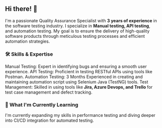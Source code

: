 
<h2 align="Left">Hi there! 👋</h2>

<p>I'm a passionate Quality Assurance Specialist with <span style="font-weight: bold;">3 years of experience</span>
 in the software testing industry. I specialize in <span style="font-weight: bold;"> Manual testing, API testing</span>, and automation testing. My goal is to ensure the delivery of high-quality software products through meticulous testing processes and efficient automation strategies.</p>

<h3 align="Left">🛠️ Skills & Expertise</h3>

Manual Testing: Expert in identifying bugs and ensuring a smooth user experience.
API Testing: Proficient in testing RESTful APIs using tools like Postman.
Automation Testing: 3 Months Experienced in creating and maintaining automation script using Selenium Java (TestNG) tools.
Test Management: Skilled in using tools like<span style="font-weight: bold;"> Jira, Azure Devops, and Trello </span>for test case management and defect tracking.

<h3 align="Left">🌱 What I'm Currently Learning</h3>
I'm currently expanding my skills in performance testing and diving deeper into CI/CD integration for automated testing.

